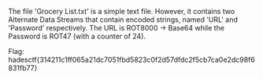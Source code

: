 The file 'Grocery List.txt' is a simple text file. However, it contains two Alternate Data Streams that contain encoded strings, named 'URL' and 'Password' respectively. The URL is ROT8000 -> Base64 while the Password is ROT47 (with a counter of 24).

Flag: hadesctf{314211c1ff065a21dc7051fbd5823c0f2d57dfdc2f5cb7ca0e2dc98f6831fb77}